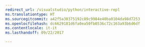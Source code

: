 ```yaml
---
redirect_url: /visualstudio/python/interactive-repl
ms.translationtype: HT
ms.sourcegitcommit: a42f5a30375192c89c9984e40ba0104da98d7253
ms.openlocfilehash: dc6629181d6fa0ea50fb0536c72c163a93b6d6df
ms.contentlocale: it-it
ms.lasthandoff: 09/22/2017

---
```

